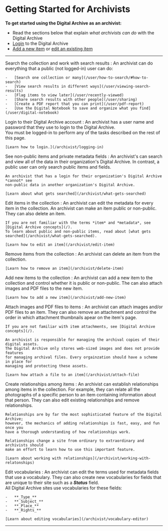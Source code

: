 # Getting Started for Archivists

**To get started using the Digital Archive as an archivist:**

-   Read the sections below that explain *what archivists can do* with the Digital Archive
-   [Login](/archivist/logging-in) to the Digital Archive
-   [Add a new item](/archivist/add-new-item) or [edit an existing item](/archivist/edit-item)

---

Search the collection and work with search results
:   An archivist can do everything that a public (not logged-in) user can do:

    -   [Search one collection or many](/user/how-to-search/#how-to-search)
    -   [View search results in different ways](/user/viewing-search-results)
    -   [Flag items to view later](/user/recently-viewed)
    -   [Share search results with other people](/user/sharing)
    -   [Create a PDF report that you can print](/user/pdf-report)
    -   [Use the Digital Notebook to save and organize what you find](/user/digital-notebook)

Login to their Digital Archive account
:   An archivist has a user name and password that they use to login to the Digital Archive.  
    You must be logged-in to perform any of the tasks described on the rest of this page.

    [Learn how to login.](/archivist/logging-in)

See non-public items and private metadata fields
:   An archivist's can search and view all of the data in their organization's
    Digital Archive. In contrast, a public user can only search public items and fields.

    An archivist that has a login for their organization's Digital Archive *cannot* see
    non-public data in another organization's Digital Archive.
  
    [Learn about what gets searched](/archivist/what-gets-searched)


Edit items in the collection
:   An archivist can edit the metadata for every item in the collection. An archivist
    can make an item public or non-public. They can also delete an item.

    If you are not familiar with the terms *item* and *metadata*, see [Digital Archive concepts](/).  
    To learn about public and non-public items, read about [what gets searched](/archivist/what-gets-searched).

    [Learn how to edit an item](/archivist/edit-item)

Remove items from the collection
:   An archivist can delete an item from the collection.

    [Learn how to remove an item](/archivist/delete-item)

Add new items to the collection
:   An archivist can add a new item to the collection and control whether it is public or non-public.
    The can also attach images and PDF files to the new item.

    [Learn how to add a new item](/archivist/add-new-item)

Attach images and PDF files to items
:   An archivist can attach images and/or PDF files to an item. They can also remove an attachment
    and control the order in which attachment thumbnails apear on the item's page.

    If you are not familiar with item attachments, see [Digital Archive concepts](/).

    An archivist is responsible for managing the archival copies of their digital assets.
    The Digital Archive only stores web-sized images and does not provide features
    for managing archival files. Every orgainzation should have a scheme in place for
    managing and protecting these assets.

    [Learn how attach a file to an item](/archivist/attach-file)

Create relationships among items
:   An archivist can establish relationships among items in the collection. For example,
    they can relate all the photographs of a specific person to an item containing information
    about that person. They can also edit existing relationships and remove relationships.
    
    Relationships are by far the most sophisticated feature of the Digital Archive;
    however, the mechanics of adding relationships is fast, easy, and fun once you
    have a thorough understanding of how relationships work.

    Relationships change a site from ordinary to extraordinary and archivists should
    make an effort to learn how to use this important feature.

    [Learn about working with relationships](/archivist/working-with-relatonships)

Edit vocabularies
:   An archivist can edit the terms used for metadata fields that use a vocabulary.
    They can also create new vocabularies for fields that are unique to their site such
    as a **_Status_** field.  
    All Digital Archive sites use vocabularies for these fields:

    -   **_Type_**
    -   **_Subject_**
    -   **_Place_**
    -   **_Rights_**

    [Learn about editing vocabularies](/archivist/vocabulary-editor)

---    
    